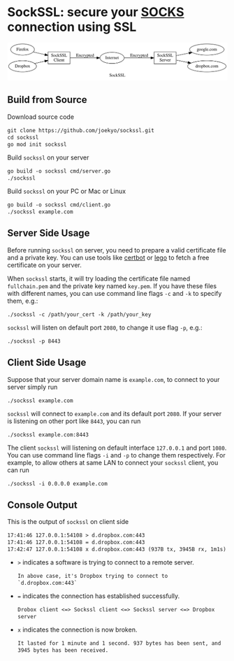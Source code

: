# SockSSL: secure your [SOCKS][wiki] connection using SSL

![sockssl image](sockssl.svg)

## Build from Source

Download source code

```shell
git clone https://github.com/joekyo/sockssl.git
cd sockssl
go mod init sockssl
```

Build `sockssl` on your server

```shell
go build -o sockssl cmd/server.go
./sockssl
```

Build `sockssl` on your PC or Mac or Linux

```shell
go build -o sockssl cmd/client.go
./sockssl example.com
```

## Server Side Usage

Before running `sockssl` on server, you need to prepare a valid certificate file and a private key.
You can use tools like [certbot] or [lego] to fetch a free certificate on your server.

When `sockssl` starts, it will try loading the certificate file named `fullchain.pem` and the private key named `key.pem`.
If you have these files with different names, you can use command line flags `-c` and `-k` to specify them, e.g.:

```shell
./sockssl -c /path/your_cert -k /path/your_key
```

`sockssl` will listen on default port `2080`, to change it use flag `-p`, e.g.:

```shell
./sockssl -p 8443
```

## Client Side Usage

Suppose that your server domain name is `example.com`, to connect to your server simply run

```shell
./sockssl example.com
```

`sockssl` will connect to `example.com` and its default port `2080`. If your server is listening on other port like `8443`, you can run

```shell
./sockssl example.com:8443
```

The client `sockssl` will listening on default interface `127.0.0.1` and port `1080`.
You can use command line flags `-i` and `-p` to change them respectively.
For example, to allow others at same LAN to connect your `sockssl` client, you can run

```shell
./sockssl -i 0.0.0.0 example.com
```

## Console Output

This is the output of `sockssl` on client side

```shell
17:41:46 127.0.0.1:54108 > d.dropbox.com:443
17:41:46 127.0.0.1:54108 = d.dropbox.com:443
17:42:47 127.0.0.1:54108 x d.dropbox.com:443 (937B tx, 3945B rx, 1m1s)
```

- `>` indicates a software is trying to connect to a remote server.

      In above case, it's Dropbox trying to connect to `d.dropbox.com:443`

- `=` indicates the connection has established successfully.

      Drobox client <=> Sockssl client <=> Sockssl server <=> Dropbox server

- `x` indicates the connection is now broken.

      It lasted for 1 minute and 1 second. 937 bytes has been sent, and 3945 bytes has been received.


[wiki]: https://en.wikipedia.org/wiki/SOCKS
[certbot]: https://certbot.eff.org/
[lego]: https://github.com/go-acme/lego/
